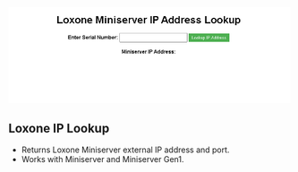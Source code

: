 ![Screenshot](dash-img.png)
## Loxone IP Lookup
- Returns Loxone Miniserver external IP address and port.
- Works with Miniserver and Miniserver Gen1.

